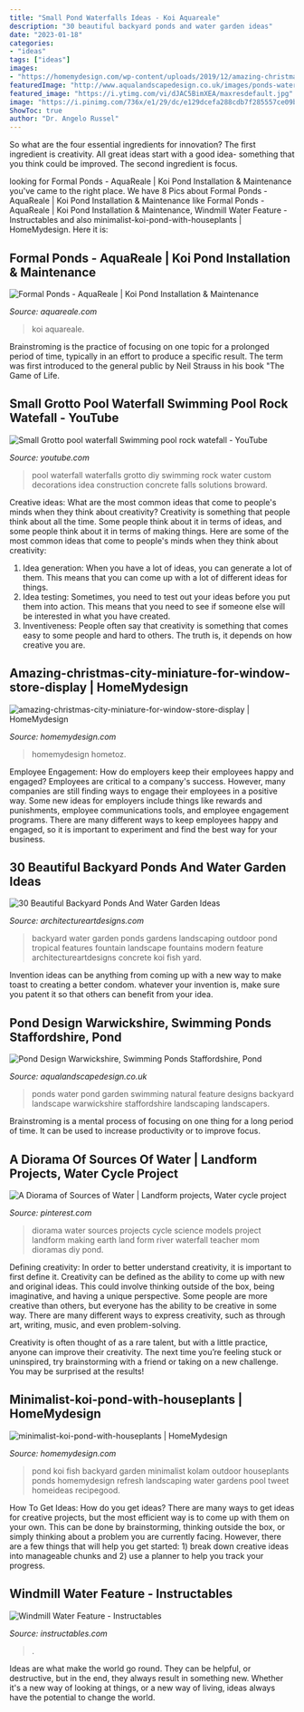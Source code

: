 ```yaml
---
title: "Small Pond Waterfalls Ideas - Koi Aquareale"
description: "30 beautiful backyard ponds and water garden ideas"
date: "2023-01-18"
categories:
- "ideas"
tags: ["ideas"]
images:
- "https://homemydesign.com/wp-content/uploads/2019/12/amazing-christmas-city-miniature-for-window-store-display.jpg"
featuredImage: "http://www.aqualandscapedesign.co.uk/images/ponds-water_031.jpg"
featured_image: "https://i.ytimg.com/vi/dJAC5BimXEA/maxresdefault.jpg"
image: "https://i.pinimg.com/736x/e1/29/dc/e129dcefa288cdb7f285557ce09baf3b--perfect-model-diorama-ideas.jpg"
ShowToc: true
author: "Dr. Angelo Russel"
---
```



So what are the four essential ingredients for innovation? The first ingredient is creativity. All great ideas start with a good idea- something that you think could be improved. The second ingredient is focus.

	

		
looking for Formal Ponds - AquaReale | Koi Pond Installation &amp; Maintenance you've came to the right place. We have 8 Pics about Formal Ponds - AquaReale | Koi Pond Installation &amp; Maintenance like Formal Ponds - AquaReale | Koi Pond Installation &amp; Maintenance, Windmill Water Feature - Instructables and also minimalist-koi-pond-with-houseplants | HomeMydesign. Here it is:
		
    
## Formal Ponds - AquaReale | Koi Pond Installation &amp; Maintenance

<img loading=lazy src="https://www.aquareale.com/wp-content/uploads/2020/03/20180517_131045_32060006837_o.jpg" onerror="this.onerror=null;this.src='https://tse4.mm.bing.net/th?id=OIP.wl44sAGzlBaFL-xLS1VqjwHaNJ&amp;pid=15.1';" alt="Formal Ponds - AquaReale | Koi Pond Installation &amp; Maintenance">

_Source: aquareale.com_

>koi aquareale. 

	

Brainstroming is the practice of focusing on one topic for a prolonged period of time, typically in an effort to produce a specific result. The term was first introduced to the general public by Neil Strauss in his book "The Game of Life.

    
## Small Grotto Pool Waterfall Swimming Pool Rock Watefall - YouTube

<img loading=lazy src="https://i.ytimg.com/vi/dJAC5BimXEA/maxresdefault.jpg" onerror="this.onerror=null;this.src='https://tse3.mm.bing.net/th?id=OIP.iWFaCbguEElG1RxtOSNJpAHaEK&amp;pid=15.1';" alt="Small Grotto pool waterfall Swimming pool rock watefall - YouTube">

_Source: youtube.com_

>pool waterfall waterfalls grotto diy swimming rock water custom decorations idea construction concrete falls solutions broward. 

	

Creative ideas: What are the most common ideas that come to people's minds when they think about creativity?
Creativity is something that people think about all the time. Some people think about it in terms of ideas, and some people think about it in terms of making things. Here are some of the most common ideas that come to people's minds when they think about creativity: 
1. Idea generation: When you have a lot of ideas, you can generate a lot of them. This means that you can come up with a lot of different ideas for things. 
2. Idea testing: Sometimes, you need to test out your ideas before you put them into action. This means that you need to see if someone else will be interested in what you have created. 
3. Inventiveness: People often say that creativity is something that comes easy to some people and hard to others. The truth is, it depends on how creative you are.

    
## Amazing-christmas-city-miniature-for-window-store-display | HomeMydesign

<img loading=lazy src="https://homemydesign.com/wp-content/uploads/2019/12/amazing-christmas-city-miniature-for-window-store-display.jpg" onerror="this.onerror=null;this.src='https://tse1.mm.bing.net/th?id=OIP.USMqLFpr0huTTTyAxjNOGQHaKr&amp;pid=15.1';" alt="amazing-christmas-city-miniature-for-window-store-display | HomeMydesign">

_Source: homemydesign.com_

>homemydesign hometoz. 

	

Employee Engagement: How do employers keep their employees happy and engaged?
Employees are critical to a company's success. However, many companies are still finding ways to engage their employees in a positive way. Some new ideas for employers include things like rewards and punishments, employee communications tools, and employee engagement programs. There are many different ways to keep employees happy and engaged, so it is important to experiment and find the best way for your business.

    
## 30 Beautiful Backyard Ponds And Water Garden Ideas

<img loading=lazy src="http://www.architectureartdesigns.com/wp-content/uploads/2013/04/Backyard-ArchitectureArtDesigns-4.jpg" onerror="this.onerror=null;this.src='https://tse2.mm.bing.net/th?id=OIP.pTQD_cy7exuwIXpbB3XA8AHaLH&amp;pid=15.1';" alt="30 Beautiful Backyard Ponds And Water Garden Ideas">

_Source: architectureartdesigns.com_

>backyard water garden ponds gardens landscaping outdoor pond tropical features fountain landscape fountains modern feature architectureartdesigns concrete koi fish yard. 

	

Invention ideas can be anything from coming up with a new way to make toast to creating a better condom. whatever your invention is, make sure you patent it so that others can benefit from your idea.

    
## Pond Design Warwickshire, Swimming Ponds Staffordshire, Pond

<img loading=lazy src="http://www.aqualandscapedesign.co.uk/images/ponds-water_031.jpg" onerror="this.onerror=null;this.src='https://tse3.mm.bing.net/th?id=OIP.45Q7twyiucbcZOXqUgsoOQHaE-&amp;pid=15.1';" alt="Pond Design Warwickshire, Swimming Ponds Staffordshire, Pond">

_Source: aqualandscapedesign.co.uk_

>ponds water pond garden swimming natural feature designs backyard landscape warwickshire staffordshire landscaping landscapers. 

	

Brainstroming is a mental process of focusing on one thing for a long period of time. It can be used to increase productivity or to improve focus.

    
## A Diorama Of Sources Of Water | Landform Projects, Water Cycle Project

<img loading=lazy src="https://i.pinimg.com/736x/e1/29/dc/e129dcefa288cdb7f285557ce09baf3b--perfect-model-diorama-ideas.jpg" onerror="this.onerror=null;this.src='https://tse3.mm.bing.net/th?id=OIP._aSrm8szkSbUlMZKoIFwsQHaFj&amp;pid=15.1';" alt="A Diorama of Sources of Water | Landform projects, Water cycle project">

_Source: pinterest.com_

>diorama water sources projects cycle science models project landform making earth land form river waterfall teacher mom dioramas diy pond. 

	

Defining creativity:
In order to better understand creativity, it is important to first define it. Creativity can be defined as the ability to come up with new and original ideas. This could involve thinking outside of the box, being imaginative, and having a unique perspective.
Some people are more creative than others, but everyone has the ability to be creative in some way. There are many different ways to express creativity, such as through art, writing, music, and even problem-solving.

Creativity is often thought of as a rare talent, but with a little practice, anyone can improve their creativity. The next time you’re feeling stuck or uninspired, try brainstorming with a friend or taking on a new challenge. You may be surprised at the results!

    
## Minimalist-koi-pond-with-houseplants | HomeMydesign

<img loading=lazy src="https://homemydesign.com/wp-content/uploads/2020/08/minimalist-koi-pond-with-houseplants.jpg" onerror="this.onerror=null;this.src='https://tse3.mm.bing.net/th?id=OIP.h4CAa3Ce5INuVPcMEkB5kgHaJ4&amp;pid=15.1';" alt="minimalist-koi-pond-with-houseplants | HomeMydesign">

_Source: homemydesign.com_

>pond koi fish backyard garden minimalist kolam outdoor houseplants ponds homemydesign refresh landscaping water gardens pool tweet homeideas recipegood. 

	

How To Get Ideas: How do you get ideas?
There are many ways to get ideas for creative projects, but the most efficient way is to come up with them on your own. This can be done by brainstorming, thinking outside the box, or simply thinking about a problem you are currently facing. However, there are a few things that will help you get started: 1) break down creative ideas into manageable chunks and 2) use a planner to help you track your progress.

    
## Windmill Water Feature - Instructables

<img loading=lazy src="https://content.instructables.com/ORIG/F29/NUGS/GMON689M/F29NUGSGMON689M.jpg?auto=webp&amp;frame=1" onerror="this.onerror=null;this.src='https://tse2.mm.bing.net/th?id=OIP.Dpn3Tn3apRMKRJGRD125EAHaLG&amp;pid=15.1';" alt="Windmill Water Feature - Instructables">

_Source: instructables.com_

>. 

	

Ideas are what make the world go round. They can be helpful, or destructive, but in the end, they always result in something new. Whether it's a new way of looking at things, or a new way of living, ideas always have the potential to change the world.

